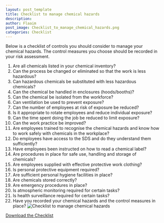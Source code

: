 ```yaml
---
layout: post_template
title: Checklist to manage chemical hazards
description: 
author: Flaaim
post_image: Checklist_to_manage_chemical_hazards.png
categories: Checklist
---
```


Below is a checklist of controls you should consider to manage your chemical hazards. The control
measures you choose should be recorded in your risk assessment.

1. Are all chemicals listed in your chemical inventory?
2. Can the process be changed or eliminated so that the work is less hazardous?
3. Can hazardous chemicals be substituted with less hazardous chemicals?
4. Can the chemical be handled in enclosures (hoods/booths)?
5. Can the chemical be isolated from the workforce?
6. Can ventilation be used to prevent exposure?
7. Can the number of employees at risk of exposure be reduced?
8. Is it appropriate to rotate employees and reduce individual exposure?
9. Can the time spent doing the job be reduced to limit exposure?
10. Can the work practice be improved?
11. Are employees trained to recognise the chemical hazards and know how to work safely with chemicals in the workplace?
12. Do employees have access to the SDS and do they understand them sufficiently?
13. Have employees been instructed on how to read a chemical label?
14. Are procedures in place for safe use, handling and storage of chemicals?
15. Are employees supplied with effective protective work clothing?
16. Is personal protective equipment required?
17. Are sufficient personal hygiene facilities in place?
18. Are chemicals stored correctly?
19. Are emergency procedures in place?
20. Is atmospheric monitoring required for certain tasks?
21. Is health surveillance required for certain tasks?
22. Have you recorded your chemical hazards and the control measures in place?
![Checklist to manage chemical hazards](https://safetyworkblog.com/assets/img/Checklist_to_manage_chemical_hazards.png)

[Download the Checklist](https://safetyworkblog.com/assets/template/Checklist_to_manage_chemical_hazards.docx)
